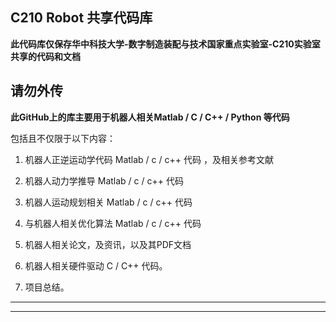 ## C210 Robot 共享代码库 
  
  **此代码库仅保存华中科技大学-数字制造装配与技术国家重点实验室-C210实验室共享的代码和文档**

  ## 请勿外传

 **此GitHub上的库主要用于机器人相关Matlab / C / C++ / Python 等代码**
 
 包括且不仅限于以下内容：
 
 1. 机器人正逆运动学代码 Matlab / c / c++ 代码 ，及相关参考文献
 
 2. 机器人动力学推导 Matlab / c / c++ 代码 
 
 3. 机器人运动规划相关 Matlab / c / c++ 代码
 
 4. 与机器人相关优化算法 Matlab / c / c++ 代码
 
 5. 机器人相关论文，及资讯，以及其PDF文档
 
 6. 机器人相关硬件驱动 C / C++ 代码。
 
 7. 项目总结。
  ***
  ---

